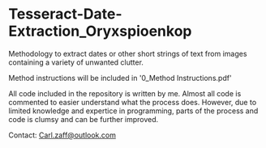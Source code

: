 # Tesseract-Date-Extraction_Oryxspioenkop
Methodology to extract dates or other short strings of text from images containing a variety of unwanted clutter.

Method instructions will be included in '0_Method Instructions.pdf'

All code included in the repository is written by me. Almost all code is commented to easier understand what the process does.
However, due to limited knowledge and expertice in programming, parts of the process and code is clumsy and can be further improved.

Contact:
Carl.zaff@outlook.com
